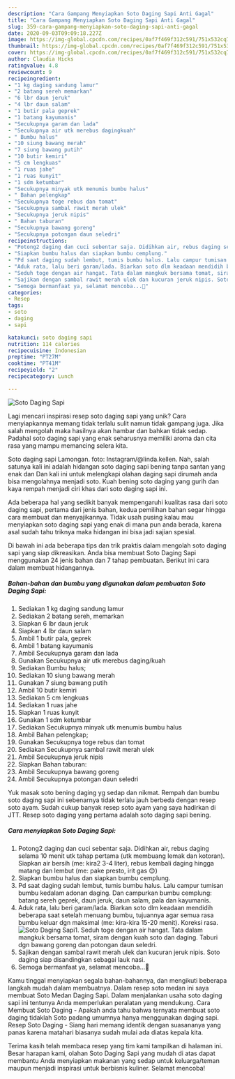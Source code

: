 ```yaml
---
description: "Cara Gampang Menyiapkan Soto Daging Sapi Anti Gagal"
title: "Cara Gampang Menyiapkan Soto Daging Sapi Anti Gagal"
slug: 359-cara-gampang-menyiapkan-soto-daging-sapi-anti-gagal
date: 2020-09-03T09:09:18.227Z
image: https://img-global.cpcdn.com/recipes/0af7f469f312c591/751x532cq70/soto-daging-sapi-foto-resep-utama.jpg
thumbnail: https://img-global.cpcdn.com/recipes/0af7f469f312c591/751x532cq70/soto-daging-sapi-foto-resep-utama.jpg
cover: https://img-global.cpcdn.com/recipes/0af7f469f312c591/751x532cq70/soto-daging-sapi-foto-resep-utama.jpg
author: Claudia Hicks
ratingvalue: 4.8
reviewcount: 9
recipeingredient:
- "1 kg daging sandung lamur"
- "2 batang sereh memarkan"
- "6 lbr daun jeruk"
- "4 lbr daun salam"
- "1 butir pala geprek"
- "1 batang kayumanis"
- "Secukupnya garam dan lada"
- "Secukupnya air utk merebus dagingkuah"
- " Bumbu halus"
- "10 siung bawang merah"
- "7 siung bawang putih"
- "10 butir kemiri"
- "5 cm lengkuas"
- "1 ruas jahe"
- "1 ruas kunyit"
- "1 sdm ketumbar"
- "Secukupnya minyak utk menumis bumbu halus"
- " Bahan pelengkap"
- "Secukupnya toge rebus dan tomat"
- "Secukupnya sambal rawit merah ulek"
- "Secukupnya jeruk nipis"
- " Bahan taburan"
- "Secukupnya bawang goreng"
- "Secukupnya potongan daun seledri"
recipeinstructions:
- "Potong2 daging dan cuci sebentar saja. Didihkan air, rebus daging selama 10 menit utk tahap pertama (utk membuang lemak dan kotoran). Siapkan air bersih (me: kira2 3-4 liter), rebus kembali daging hingga matang dan lembut (me: pake presto, irit gas 😊)"
- "Siapkan bumbu halus dan siapkan bumbu cemplung."
- "Pd saat daging sudah lembut, tumis bumbu halus. Lalu campur tumisan bumbu kedalam adonan daging. Dan campurkan bumbu cemplung: batang sereh geprek, daun jeruk, daun salam, pala dan kayumanis."
- "Aduk rata, lalu beri garam/lada. Biarkan soto dlm keadaan mendidih beberapa saat setelah menuang bumbu, tujuannya agar semua rasa bumbu keluar dgn maksimal (me: kira-kira 15-20 menit). Koreksi rasa."
- "Seduh toge dengan air hangat. Tata dalam mangkuk bersama tomat, siram dengan kuah soto dan daging. Taburi dgn bawang goreng dan potongan daun seledri."
- "Sajikan dengan sambal rawit merah ulek dan kucuran jeruk nipis. Soto daging siap disandingkan sebagai lauk nasi."
- "Semoga bermanfaat ya, selamat mencoba...🙂"
categories:
- Resep
tags:
- soto
- daging
- sapi

katakunci: soto daging sapi 
nutrition: 114 calories
recipecuisine: Indonesian
preptime: "PT27M"
cooktime: "PT41M"
recipeyield: "2"
recipecategory: Lunch

---
```



![Soto Daging Sapi](https://img-global.cpcdn.com/recipes/0af7f469f312c591/751x532cq70/soto-daging-sapi-foto-resep-utama.jpg)

Lagi mencari inspirasi resep soto daging sapi yang unik? Cara menyiapkannya memang tidak terlalu sulit namun tidak gampang juga. Jika salah mengolah maka hasilnya akan hambar dan bahkan tidak sedap. Padahal soto daging sapi yang enak seharusnya memiliki aroma dan cita rasa yang mampu memancing selera kita.

Soto daging sapi Lamongan. foto: Instagram/@linda.kellen. Nah, salah satunya kali ini adalah hidangan soto daging sapi bening tanpa santan yang enak dan Dan kali ini untuk melengkapi olahan daging sapi dirumah anda bisa mengolahnya menjadi soto. Kuah bening soto daging yang gurih dan kaya rempah menjadi ciri khas dari soto daging sapi ini.

Ada beberapa hal yang sedikit banyak mempengaruhi kualitas rasa dari soto daging sapi, pertama dari jenis bahan, kedua pemilihan bahan segar hingga cara membuat dan menyajikannya. Tidak usah pusing kalau mau menyiapkan soto daging sapi yang enak di mana pun anda berada, karena asal sudah tahu triknya maka hidangan ini bisa jadi sajian spesial.


Di bawah ini ada beberapa tips dan trik praktis dalam mengolah soto daging sapi yang siap dikreasikan. Anda bisa membuat Soto Daging Sapi menggunakan 24 jenis bahan dan 7 tahap pembuatan. Berikut ini cara dalam membuat hidangannya.

<!--inarticleads1-->

##### Bahan-bahan dan bumbu yang digunakan dalam pembuatan Soto Daging Sapi:

1. Sediakan 1 kg daging sandung lamur
1. Sediakan 2 batang sereh, memarkan
1. Siapkan 6 lbr daun jeruk
1. Siapkan 4 lbr daun salam
1. Ambil 1 butir pala, geprek
1. Ambil 1 batang kayumanis
1. Ambil Secukupnya garam dan lada
1. Gunakan Secukupnya air utk merebus daging/kuah
1. Sediakan  Bumbu halus;
1. Sediakan 10 siung bawang merah
1. Gunakan 7 siung bawang putih
1. Ambil 10 butir kemiri
1. Sediakan 5 cm lengkuas
1. Sediakan 1 ruas jahe
1. Siapkan 1 ruas kunyit
1. Gunakan 1 sdm ketumbar
1. Sediakan Secukupnya minyak utk menumis bumbu halus
1. Ambil  Bahan pelengkap;
1. Gunakan Secukupnya toge rebus dan tomat
1. Sediakan Secukupnya sambal rawit merah ulek
1. Ambil Secukupnya jeruk nipis
1. Siapkan  Bahan taburan:
1. Ambil Secukupnya bawang goreng
1. Ambil Secukupnya potongan daun seledri


Yuk masak soto bening daging yg sedap dan nikmat. Rempah dan bumbu soto daging sapi ini sebenarnya tidak terlalu jauh berbeda dengan resep soto ayam. Sudah cukup banyak resep soto ayam yang saya hadirkan di JTT. Resep soto daging yang pertama adalah soto daging sapi bening. 

<!--inarticleads2-->

##### Cara menyiapkan Soto Daging Sapi:

1. Potong2 daging dan cuci sebentar saja. Didihkan air, rebus daging selama 10 menit utk tahap pertama (utk membuang lemak dan kotoran). Siapkan air bersih (me: kira2 3-4 liter), rebus kembali daging hingga matang dan lembut (me: pake presto, irit gas 😊)
1. Siapkan bumbu halus dan siapkan bumbu cemplung.
1. Pd saat daging sudah lembut, tumis bumbu halus. Lalu campur tumisan bumbu kedalam adonan daging. Dan campurkan bumbu cemplung: batang sereh geprek, daun jeruk, daun salam, pala dan kayumanis.
1. Aduk rata, lalu beri garam/lada. Biarkan soto dlm keadaan mendidih beberapa saat setelah menuang bumbu, tujuannya agar semua rasa bumbu keluar dgn maksimal (me: kira-kira 15-20 menit). Koreksi rasa.
<img src="//assets-global.cpcdn.com/assets/icons/button_play-2c75c40dde080a61004c1f40b05d8f140eaff45d7e9e6481dc71c63d2e7c4909.png" alt="Soto Daging Sapi">1. Seduh toge dengan air hangat. Tata dalam mangkuk bersama tomat, siram dengan kuah soto dan daging. Taburi dgn bawang goreng dan potongan daun seledri.
1. Sajikan dengan sambal rawit merah ulek dan kucuran jeruk nipis. Soto daging siap disandingkan sebagai lauk nasi.
1. Semoga bermanfaat ya, selamat mencoba...🙂


Kamu tinggal menyiapkan segala bahan-bahannya, dan mengikuti beberapa langkah mudah dalam membuatnya. Dalam resep soto medan ini saya membuat Soto Medan Daging Sapi. Dalam menjalankan usaha soto daging sapi ini tentunya Anda memperlukan peralatan yang mendukung. Cara Membuat Soto Daging - Apakah anda tahu bahwa ternyata membuat soto daging tidaklah Soto padang umumnya hanya menggunakan daging sapi. Resep Soto Daging - Siang hari memang identik dengan suasananya yang panas karena matahari biasanya sudah mulai ada diatas kepala kita. 

Terima kasih telah membaca resep yang tim kami tampilkan di halaman ini. Besar harapan kami, olahan Soto Daging Sapi yang mudah di atas dapat membantu Anda menyiapkan makanan yang sedap untuk keluarga/teman maupun menjadi inspirasi untuk berbisnis kuliner. Selamat mencoba!
